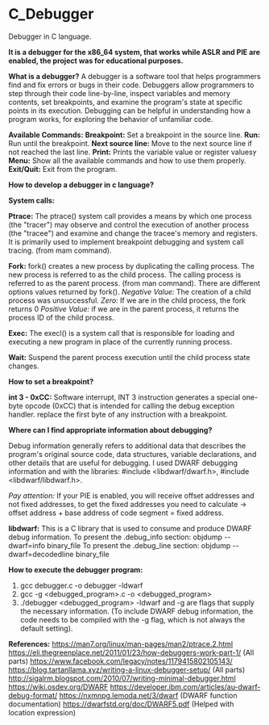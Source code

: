 # C_Debugger
Debugger in C language.

**It is a debugger for the x86_64 system, that works while ASLR and PIE are enabled, the project was for educational purposes.**

**What is a debugger?**
A debugger is a software tool that helps programmers find and fix errors or bugs in their code. 
Debuggers allow programmers to step through their code line-by-line, inspect variables and memory contents, set breakpoints, and examine the program's state at specific points in its execution.
Debugging can be helpful in understanding how a program works, for exploring the behavior of unfamiliar code.

**Available Commands:**
**Breakpoint:** Set a breakpoint in the source line.
**Run:** Run until the breakpoint.
**Next source line:** Move to the next source line if not reached the last line.
**Print:** Prints the variable value or register valuesץ
**Menu:** Show all the available commands and how to use them properly.
**Exit/Quit:** Exit from the program.

__How to develop a debugger in c language?__

**System calls:**

**Ptrace:** The  ptrace()  system call provides a means by which one process (the "tracer") may observe and control the execution of another process (the  "tracee") and  examine and  change  the  tracee's memory and registers.  
It is primarily used to implement breakpoint debugging and system call tracing.
(from mam command).

**Fork:** fork()  creates  a new process by duplicating the calling process. The new process is referred to as the child process. The calling process is referred to as the parent process. (from man command).
There are different options values returned by fork(). 
_Negative Value:_ The creation of a child process was unsuccessful.
_Zero:_ If we are in the child process, the fork returns 0
_Positive Value:_ if we are in the parent process, it returns the process ID of the child process.

**Exec:** The execl() is a system call that is responsible for loading and executing a new program in place of the currently running process.
 
**Wait:** Suspend the parent process execution until the child process state changes.


**How to set a breakpoint?**
 
**int 3 - 0xCC:** Software interrupt, INT 3 instruction generates a special one-byte opcode (0xCC) that is intended for calling the debug exception handler. replace the first byte of any instruction with a breakpoint.


**Where can I find appropriate information about debugging?**

Debug information generally refers to additional data that describes the program's original source code, data structures, variable declarations, and other details that are useful for debugging.
I used DWARF debugging information and with the libraries: #include <libdwarf/dwarf.h>, #include <libdwarf/libdwarf.h>.

_Pay attention:_
If your PIE is enabled, you will receive offset addresses and not fixed addresses, to get the fixed addresses you need to calculate -> offset address + base address of code segment = fixed address.

**libdwarf:** This is a C library that is used to consume and produce DWARF debug information.
To present the .debug_info section: objdump --dwarf=info binary_file
To present the .debug_line section: objdump --dwarf=decodedline binary_file

**How to execute the debugger program:**

1. gcc debugger.c -o debugger -ldwarf  
2. gcc -g <debugged_program>.c -o <debugged_program>
3. ./debugger <debugged_program>
-ldwarf and -g are flags that supply the necessary information.
(To include DWARF debug information, the code needs to be compiled with the -g flag, which is not always the default setting).

**References:**
https://man7.org/linux/man-pages/man2/ptrace.2.html
https://eli.thegreenplace.net/2011/01/23/how-debuggers-work-part-1/ (All parts)
https://www.facebook.com/legacy/notes/1179415802105143/
https://blog.tartanllama.xyz/writing-a-linux-debugger-setup/ (All parts)
http://sigalrm.blogspot.com/2010/07/writing-minimal-debugger.html
https://wiki.osdev.org/DWARF
https://developer.ibm.com/articles/au-dwarf-debug-format/
https://nxmnpg.lemoda.net/3/dwarf (DWARF function documentation)
https://dwarfstd.org/doc/DWARF5.pdf (Helped with location expression) 

